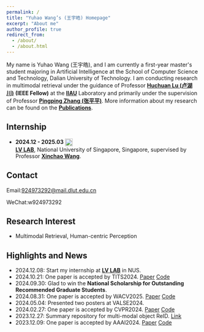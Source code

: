 ```yaml
---
permalink: /
title: "Yuhao Wang’s (王宇皓) Homepage"
excerpt: "About me"
author_profile: true
redirect_from: 
  - /about/
  - /about.html
---
```


My name is Yuhao Wang (王宇皓), and I am currently a first-year master's student majoring in Artificial Intelligence at the School of Computer Science and Technology, Dalian University of Technology.
I am conducting research in multimodal retrieval under the guidance of Professor [**Huchuan Lu (卢湖川)**](https://scholar.google.com/citations?user=D3nE0agAAAAJ&hl=zh-CN&oi=ao) **(IEEE Fellow)** at the  [**IIAU**](https://futureschool.dlut.edu.cn/IIAU.htm) Laboratory and primarily under the supervision of Professor [**Pingping Zhang (张平平)**](https://scholar.google.com/citations?user=MfbIbuEAAAAJ&hl=zh-CN&oi=ao).
More information about my research can be found on the [**Publications**](https://924973292.github.io//publications/).

Internship
------
- **2024.12 - 2025.03**  <img src="{{ base_path }}/images/Inter/lvlogo.png" alt="LV LAB Logo" style="width:20px; height:20px; vertical-align:middle; margin-right:5px;">    
  **[LV LAB](https://www.lv-nus.org/)**, National University of Singapore, Singapore, supervised by Professor [**Xinchao Wang**](https://sites.google.com/site/sitexinchaowang/).

Contact
------
Email:924973292@mail.dlut.edu.cn

WeChat:w924973292

Research Interest
------
- Multimodal Retrieval, Human-centric Perception

Highlights and News
------
- 2024.12.08: Start my internship at **[LV LAB](<http://www.lv-nus.org/>)** in NUS.
- 2024.10.21: One paper is accepted by TITS2024. [Paper](<https://arxiv.org/abs/2404.04256>) [Code](<https://github.com/924973292/FusionReID>)
- 2024.09.30: Glad to win the **National Scholarship for Outstanding Recommended Graduate Students**.
- 2024.08.31: One paper is accepted by WACV2025. [Paper](<https://arxiv.org/abs/2404.04256>) [Code](<https://github.com/zifuwan/Sigma>)
- 2024.05.04: Presented two posters at VALSE2024.
- 2024.02.27: One paper is accepted by CVPR2024.  [Paper](<https://arxiv.org/abs/2403.10254>) [Code](https://github.com/924973292/EDITOR)
- 2023.12.27: Summary repository for multi-modal object ReID. [Link](<https://github.com/924973292/Awesome-Multi-Modal-Object-Re-Identification>)
- 2023.12.09: One paper is accepted by AAAI2024. [Paper](<https://arxiv.org/abs/2312.09612>) [Code](https://github.com/924973292/TOP-ReID)



<script type="text/javascript" src="//rf.revolvermaps.com/0/0/6.js?i=5ve1qjag5im&amp;m=7&amp;c=e63100&amp;cr1=ffffff&amp;f=arial&amp;l=0&amp;bv=90&amp;lx=-420&amp;ly=420&amp;hi=20&amp;he=7&amp;hc=a8ddff&amp;rs=80" async="async"></script>
